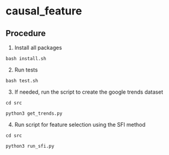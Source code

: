# causal_feature


## Procedure

1) Install all packages

`bash install.sh`


2) Run tests

`bash test.sh`


3) If needed, run the script to create the google trends dataset

`cd src`

`python3 get_trends.py`


4) Run script for feature selection using the SFI method

`cd src`

`python3 run_sfi.py`
